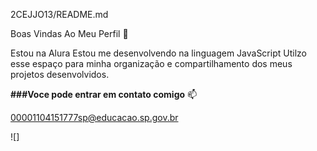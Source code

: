 2CEJJO13/README.md

Boas Vindas Ao Meu Perfil 💙

Estou na Alura
Estou me desenvolvendo na linguagem JavaScript
Utilzo esse espaço para minha organização e compartilhamento dos meus projetos desenvolvidos.

**###Voce pode entrar em contato comigo** 📫

00001104151777sp@educacao.sp.gov.br

![]
